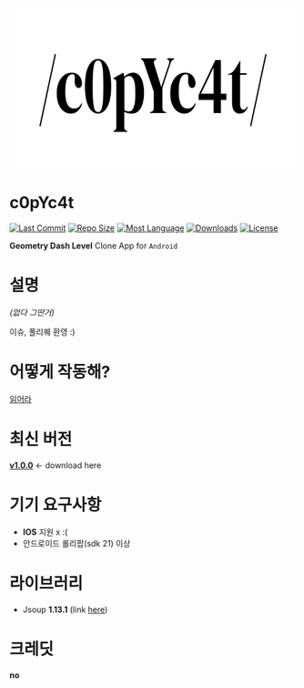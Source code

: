 <img src="/preview/appTitle.jpg"  width="720" height="283">

# c0pYc4t

[![Last Commit](https://img.shields.io/github/last-commit/acceler8tion/c0pYc4t/master?color=0097FF&logo=github)]()
[![Repo Size](https://img.shields.io/github/repo-size/acceler8tion/c0pYc4t?color=green&logo=github)]()
[![Most Language](https://img.shields.io/github/languages/top/acceler8tion/c0pYc4t?color=red&logo=kotlin)]()
[![Downloads](https://img.shields.io/github/downloads/acceler8tion/c0pYc4t/total?color=00FF8F&logo=android)](https://github.com/acceler8tion/c0pYc4t/releases/)
[![License](https://img.shields.io/github/license/acceler8tion/c0pYc4t?color=898989)]()

**Geometry Dash Level** Clone App for `Android`

# 설명

*(없다 그딴거)*

이슈, 풀리퀘 환영 :)

# 어떻게 작동해?

[읽어라](https://github.com/acceler8tion/c0pYc4t/blob/master/HOW-DOES-IT-WORK.md)

# 최신 버전

**[v1.0.0](https://github.com/acceler8tion/c0pYc4t/releases/tag/v1.0.0)** <- download here

# 기기 요구사항

- **IOS** 지원 x :(
- 안드로이드 롤리팝(sdk 21) 이상

# 라이브러리

- Jsoup **1.13.1** (link [here](https://jsoup.org/))

# 크레딧

**no**